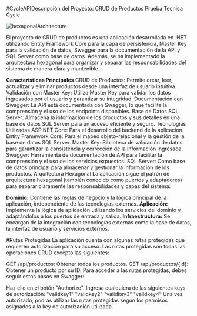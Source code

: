 #CycleAPIDescripción del Proyecto: CRUD de Productos Prueba Tecnica Cycle

![hexagonalArchitecture](https://github.com/Jayz1x/CycleAPI/assets/100038518/8e782dba-1f42-46a1-9f5f-837bca5e5143)


El proyecto de CRUD de productos es una aplicación desarrollada en .NET utilizando Entity Framework Core para la capa de persistencia, Master Key para la validación de datos, Swagger para la documentación de la API y SQL Server como base de datos. Además, se ha implementado la arquitectura hexagonal para organizar y separar las responsabilidades del sistema de manera clara y mantenible.

**Características Principales**
CRUD de Productos: Permite crear, leer, actualizar y eliminar productos desde una interfaz de usuario intuitiva.
Validación con Master Key: Utiliza Master Key para validar los datos ingresados por el usuario y garantizar su integridad.
Documentación con Swagger: La API está documentada con Swagger, lo que facilita la comprensión y el uso de los endpoints disponibles.
Base de Datos SQL Server: Almacena la información de los productos y sus detalles en una base de datos SQL Server para un acceso eficiente y seguro.
Tecnologías Utilizadas
ASP.NET Core: Para el desarrollo del backend de la aplicación.
Entity Framework Core: Para el mapeo objeto-relacional y la gestión de la base de datos SQL Server.
Master Key: Biblioteca de validación de datos para garantizar la consistencia y corrección de la información ingresada.
Swagger: Herramienta de documentación de API para facilitar la comprensión y el uso de los servicios expuestos.
SQL Server: Como base de datos principal para almacenar y gestionar la información de los productos.
Arquitectura Hexagonal
La aplicación sigue el patrón de arquitectura hexagonal (también conocido como puertos y adaptadores) para separar claramente las responsabilidades y capas del sistema:

**Dominio:** Contiene las reglas de negocio y la lógica principal de la aplicación, independiente de las tecnologías externas.
**Aplicación:** Implementa la lógica de aplicación utilizando los servicios del dominio y adaptándolos a los puertos de entrada y salida.
**Infraestructura:** Se encargan de la integración con tecnologías externas como la base de datos, la interfaz de usuario y servicios externos.

#Rutas Protegidas
La aplicación cuenta con algunas rutas protegidas que requieren autorización para su acceso. Las rutas protegidas son todas las operaciones CRUD excepto las siguientes:

GET /api/productos: Obtener todos los productos.
GET /api/productos/{id}: Obtener un producto por su ID.
Para acceder a las rutas protegidas, debes seguir estos pasos en Swagger:

Haz clic en el botón "Authorize".
Ingresa cualquiera de las siguientes keys de autorización:
"validkey1"
"validkey2"
"validkey3"
"validkey4"
Una vez autorizado, podrás utilizar las rutas protegidas según los permisos asignados a la key de autorización utilizada.
